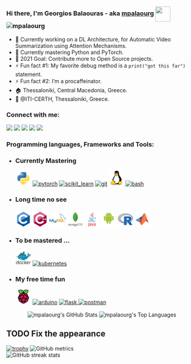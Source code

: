 ### Hi there, I'm Georgios Balaouras - aka [mpalaourg][website] <img align="center" src="https://c.tenor.com/nebZyl8oN7IAAAAi/wave-hello.gif" width="40" height="40"/> <img align="center" src="https://komarev.com/ghpvc/?username=mpalaourg&label=Visitors&color=blue&style=plastic" alt="mpalaourg" height="20"/>

* 🔭 Currently working on a DL Architecture, for Automatic Video Summarization using Attention Mechanisms.
* 🌱 Currently mastering Python and PyTorch.
* 🥅 2021 Goal: Contribute more to Open Source projects.
* ⚡ Fun fact #1: My favorite debug method is a `print("got this far")` statement.
* ⚡ Fun fact #2: I’m a procaffeinator.
* 🏠 Thessaloniki, Central Macedonia, Greece.
* 🏢 @ITI-CERTH, Thessaloniki, Greece.

### Connect with me:
<a href="https://mpalaourg.me/" target="blank"><img src="https://img.shields.io/badge/My%20Website-%23117AC9.svg?style=for-the-badge&logo=iCloud&logoColor=white" /></a>
<a href="https://linkedin.com/in/georgebalaouras"><img src="https://img.shields.io/badge/linkedin-%230077B5.svg?style=for-the-badge&logo=linkedin&logoColor=white"/></a>
<a href="https://github.com/mpalaourg" target="blank"><img src="https://img.shields.io/badge/github-%23121011.svg?style=for-the-badge&logo=github&logoColor=white"/></a>
<a href="https://www.hackerrank.com/mpalaourg" target="blank"><img src="https://img.shields.io/badge/-Hackerrank-2EC866?style=for-the-badge&logo=HackerRank&logoColor=white"/></a>
<a href="mailto:mpalaourge@gmail.com" target="blank"><img src="https://img.shields.io/badge/Gmail-D14836?style=for-the-badge&logo=gmail&logoColor=white"/></a>

### Programming languages, Frameworks and Tools:
* ### Currently Mastering
&ensp;&ensp;&ensp; <a href="https://www.python.org" target="_blank"> <img src="https://raw.githubusercontent.com/devicons/devicon/master/icons/python/python-original.svg" alt="python" width="40" height="40"/></a>
<a href="https://pytorch.org/docs/stable/index.html" target="_blank"> <img src="https://www.vectorlogo.zone/logos/pytorch/pytorch-icon.svg" alt="pytorch" width="40" height="40"/></a>
<a href="https://scikit-learn.org/stable/tutorial/index.html" target="_blank"> <img src="https://upload.wikimedia.org/wikipedia/commons/0/05/Scikit_learn_logo_small.svg" alt="scikit_learn" width="40" height="40"/></a>
<a href="https://git-scm.com/" target="_blank"> <img src="https://www.vectorlogo.zone/logos/git-scm/git-scm-icon.svg" alt="git" width="40" height="40"/></a>
<a href="https://www.linux.org/" target="_blank"> <img src="https://raw.githubusercontent.com/devicons/devicon/master/icons/linux/linux-original.svg" alt="linux" width="40" height="40"/></a>
<a href="https://www.gnu.org/software/bash/" target="_blank"> <img src="https://d33wubrfki0l68.cloudfront.net/a1da522d0a3057a1bc3fb411fcbbf57a447c1146/65e71/img/symbol/svg/full_colored_dark.svg" alt="bash" width="45" height="45"/></a>
* ### Long time no see
&ensp;&ensp;&ensp; <a href="https://www.cprogramming.com/" target="_blank"> <img src="https://raw.githubusercontent.com/devicons/devicon/master/icons/c/c-original.svg" alt="c" width="40" height="40"/></a>
<a href="https://www.w3schools.com/cpp/" target="_blank"> <img src="https://raw.githubusercontent.com/devicons/devicon/master/icons/cplusplus/cplusplus-original.svg" alt="cplusplus" width="40" height="40"/></a>
<a href="https://www.tutorialspoint.com/mysql/index.htm" target="_blank"> <img src="https://raw.githubusercontent.com/devicons/devicon/master/icons/mysql/mysql-original-wordmark.svg" alt="mysql" width="45" height="45"/></a>
<a href="https://docs.mongodb.com/manual/tutorial/" target="_blank"> <img src="https://raw.githubusercontent.com/devicons/devicon/master/icons/mongodb/mongodb-original-wordmark.svg" alt="mongodb" width="40" height="40"/></a>
<a href="https://www.tutorialspoint.com/java/index.htm" target="_blank"> <img src="https://raw.githubusercontent.com/devicons/devicon/master/icons/java/java-original-wordmark.svg" alt="java" width="40" height="40"/></a>
<a href="https://developer.android.com/training/basics/firstapp" target="_blank"> <img src="https://raw.githubusercontent.com/devicons/devicon/master/icons/android/android-original-wordmark.svg" alt="android" width="40" height="40"/></a>
<a href="https://www.r-project.org/" target="_blank"> <img src="https://raw.githubusercontent.com/devicons/devicon/master/icons/r/r-original.svg" alt="r" width="40" height="40"/></a>
<a href="https://www.tutorialspoint.com/matlab/index.htm" target="_blank"> <img src="https://raw.githubusercontent.com/devicons/devicon/master/icons/matlab/matlab-original.svg" alt="matlab" width="40" height="40"/></a>
* ### To be mastered ...
&ensp;&ensp;&ensp; <a href="https://docker-curriculum.com/" target="_blank"> <img src="https://raw.githubusercontent.com/devicons/devicon/master/icons/docker/docker-original-wordmark.svg" alt="docker" width="40" height="40"/></a>
<a href="https://kubernetes.io/docs/tutorials/kubernetes-basics/" target="_blank"> <img src="https://www.vectorlogo.zone/logos/kubernetes/kubernetes-icon.svg" alt="kubernetes" width="40" height="40"/></a>
* ### My free time fun
&ensp;&ensp;&ensp; <a href="https://projects.raspberrypi.org/en/projects/raspberry-pi-getting-started" target="_blank"> <img src="https://raw.githubusercontent.com/devicons/devicon/master/icons/raspberrypi/raspberrypi-original.svg" alt="raspberrypi" width="40" height="40"/></a>
<a href="https://www.tutorialspoint.com/arduino/index.htm" target="_blank"> <img src="https://cdn.worldvectorlogo.com/logos/arduino-1.svg" alt="arduino" width="40" height="40"/></a>
<a href="https://flask.palletsprojects.com/en/2.0.x/tutorial/" target="_blank"> <img src="https://www.logolynx.com/images/logolynx/00/00429ca224699ddf60ce05b46ef08709.jpeg" alt="flask" width="40" height="40"/> </a>
<a href="https://learning.postman.com/docs/getting-started/introduction/" target="_blank"> <img src="https://www.vectorlogo.zone/logos/getpostman/getpostman-icon.svg" alt="postman" width="40" height="40"/></a>  

<p align="center">
<img align="center" alt="mpalaourg's GitHub Stats" src="https://github-readme-stats.vercel.app/api?username=mpalaourg&show_icons=true&count_private=true&include_all_commits=true&theme=radical&hide_border=true" />  <img align="center" alt="mpalaourg's Top Languages" src="https://github-readme-stats.vercel.app/api/top-langs/?username=mpalaourg&layout=compact&langs_count=8&theme=radical&hide_border=true" /> </p>

## TODO Fix the appearance
[![trophy](https://github-profile-trophy.vercel.app/?username=mpalaourg)](https://github.com/ryo-ma/github-profile-trophy)
![GitHub metrics](https://metrics.lecoq.io/mpalaourg)  
![GitHub streak stats](https://github-readme-streak-stats.herokuapp.com/?user=mpalaourg)  


[website]: https://mpalaourg.me/
